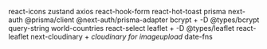 react-icons
zustand
axios
react-hook-form
react-hot-toast
prisma
next-auth @prisma/client @next-auth/prisma-adapter
bcrypt + -D @types/bcrypt
query-string
world-countries
react-select
leaflet + -D @types/leaflet
react-leaflet
next-cloudinary + *cloudinary for imageupload*
date-fns